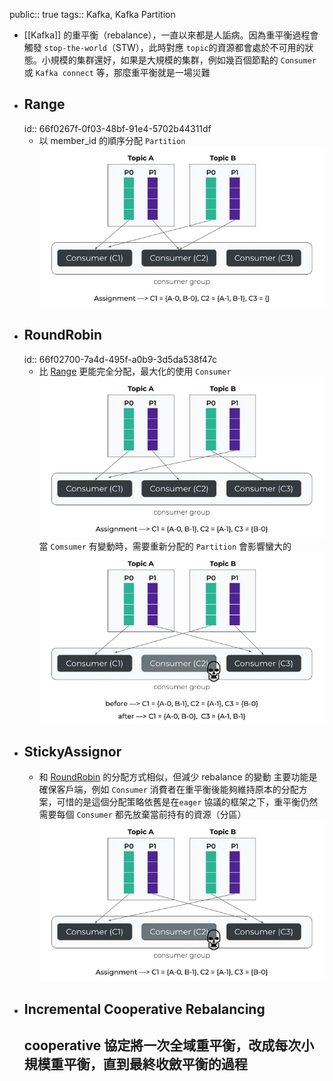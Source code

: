 public:: true
tags:: Kafka, Kafka Partition

- [[Kafka]] 的重平衡（rebalance），一直以來都是人詬病。因為重平衡過程會觸發 `stop-the-world`（STW），此時對應 `topic`的資源都會處於不可用的狀態。小規模的集群還好，如果是大規模的集群，例如幾百個節點的 `Consumer` 或 `Kafka connect` 等，那麼重平衡就是一場災難
- ## Range
  id:: 66f0267f-0f03-48bf-91e4-5702b44311df
	- 以 member_id 的順序分配 `Partition`
	  ![image.png](../assets/image_1727014729534_0.png)
- ## RoundRobin
  id:: 66f02700-7a4d-495f-a0b9-3d5da538f47c
	- 比 [Range](((66f0267f-0f03-48bf-91e4-5702b44311df))) 更能完全分配，最大化的使用 `Consumer`
	  ![image.png](../assets/image_1727014799185_0.png)
	  當 `Comsumer` 有變動時，需要重新分配的 `Partition` 會影響蠻大的
	  ![image.png](../assets/image_1727014942717_0.png)
- ## StickyAssignor
	- 和 [RoundRobin](((66f02700-7a4d-495f-a0b9-3d5da538f47c))) 的分配方式相似，但減少 rebalance 的變動
	  主要功能是確保客戶端，例如 `Consumer` 消費者在重平衡後能夠維持原本的分配方案，可惜的是這個分配策略依舊是在`eager` 協議的框架之下，重平衡仍然需要每個 `Consumer` 都先放棄當前持有的資源（分區）
	  ![image.png](../assets/image_1727015050936_0.png)
- ## Incremental Cooperative Rebalancing
  cooperative 協定將一次全域重平衡，改成每次小規模重平衡，直到最終收斂平衡的過程
	-